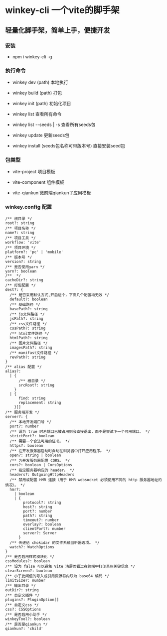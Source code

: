 # winkey-cli 一个vite的脚手架

## 轻量化脚手架，简单上手，便捷开发

### 安装
- npm i winkey-cli -g 

### 执行命令
- winkey dev (path)
  本地执行

- winkey build (path)
  打包

- winkey init (path)
  初始化项目

- winkey list
  查看所有命令

- winkey list --seeds | -s 
  查看所有seeds包

- winkey update
  更新seeds包

- winkey install (seeds包名称可带版本号)
  直接安装seed包

### 包类型
- vite-project 项目模板

- vite-component 组件模板

- vite-qiankun 微前端qiankun子应用模板

### winkey.config 配置
```
/** 根目录 */
root?: string
/** 项目名称 */
name?: string
/** 项目工具 */
workflow: 'vite'
/** 项目环境 */
platform?: 'pc' | 'mobile'
/** 版本号 */
version?: string
/** 是否使用yarn */
yarn?: boolean
/**  */
cacheDir?: string
/** 打包配置 */
dest?: {
  /** 是否采用默认方式,开启这个，下面几个配置均无效 */
  default?: boolean
  /** 基础路径 */
  basePath?: string
  /** js文件路径 */
  jsPath?: string
  /** css文件路径 */
  cssPath?: string
  /** html文件路径 */
  htmlPath?: string
  /** 图片文件路径 */
  imagesPath?: string
  /** manifast文件路径 */
  revPath?: string
}
/** alias 配置 */
alias?:
  | {
      /** 根目录 */
      srcRoot?: string
    }
  | {
      find: string
      replacement: string
    }[]
/** 服务端开发 */
server?: {
  /** 本地开发端口号 */
  port?: number
  /** 设为 true 时若端口已被占用则会直接退出，而不是尝试下一个可用端口。 */
  strictPort?: boolean
  /** 需要一个合法可用的证书。 */
  https?: boolean
  /** 在开发服务器启动时自动在浏览器中打开应用程序。 */
  open?: string | boolean
  /** 为开发服务器配置 CORS。 */
  cors?: boolean | CorsOptions
  /** 指定服务器响应的 header。 */
  headers?: OutgoingHttpHeaders
  /** 禁用或配置 HMR 连接（用于 HMR websocket 必须使用不同的 http 服务器地址的情况）。 */
  hmr?:
    | boolean
    | {
        protocol?: string
        host?: string
        port?: number
        path?: string
        timeout?: number
        overlay?: boolean
        clientPort?: number
        server?: Server
      }
  /** 传递给 chokidar 的文件系统监听器选项。 */
  watch?: WatchOptions
}
/** 是否启用样式模块化 */
cssModules?: boolean
/** 设为 false 可以避免 Vite 清屏而错过在终端中打印某些关键信息 */
clearScreen?: boolean
/** 小于此阈值的导入或引用资源将内联为 base64 编码 */
limitSize?: number
/** 输出目录 */
outDir?: string
/** 自定义插件 */
plugins?: PluginOption[]
/** 自定义css */
css?: CSSOptions
/** 是否启用小助手 */
winkeyTool?: boolean
/** 是否是qiankun */
qiankun?: 'child'
```